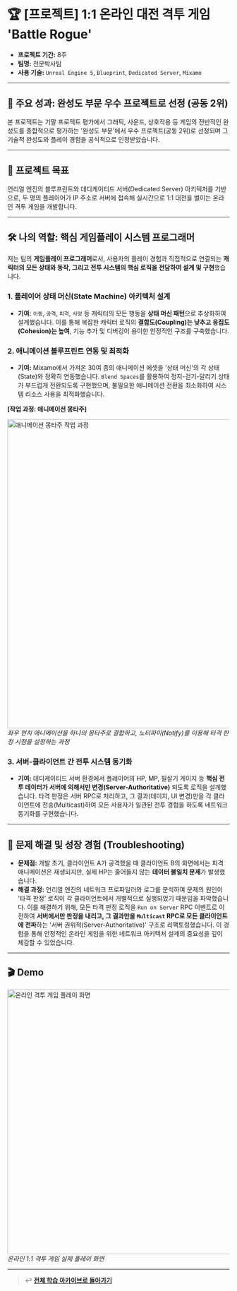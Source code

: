 # 🏆 [프로젝트] 1:1 온라인 대전 격투 게임 'Battle Rogue'

- **프로젝트 기간:** 8주
- **팀명:** 전문박사팀
- **사용 기술:** `Unreal Engine 5`, `Blueprint`, `Dedicated Server`, `Mixamo`

---

## 🌟 주요 성과: 완성도 부문 우수 프로젝트로 선정 (공동 2위)

본 프로젝트는 기말 프로젝트 평가에서 그래픽, 사운드, 상호작용 등 게임의 전반적인 완성도를 종합적으로 평가하는 '완성도 부문'에서 우수 프로젝트(공동 2위)로 선정되며 그 기술적 완성도와 플레이 경험을 공식적으로 인정받았습니다.

---

## 📌 프로젝트 목표

언리얼 엔진의 블루프린트와 데디케이티드 서버(Dedicated Server) 아키텍처를 기반으로, 두 명의 플레이어가 IP 주소로 서버에 접속해 실시간으로 1:1 대전을 벌이는 온라인 격투 게임을 개발합니다.

---

## 🛠️ 나의 역할: 핵심 게임플레이 시스템 프로그래머

저는 팀의 **게임플레이 프로그래머**로서, 사용자의 플레이 경험과 직접적으로 연결되는 **캐릭터의 모든 상태와 동작, 그리고 전투 시스템의 핵심 로직을 전담하여 설계 및 구현**했습니다.

### 1. 플레이어 상태 머신(State Machine) 아키텍처 설계
- **기여:** `이동`, `공격`, `피격`, `사망` 등 캐릭터의 모든 행동을 **상태 머신 패턴**으로 추상화하여 설계했습니다. 이를 통해 복잡한 캐릭터 로직의 **결합도(Coupling)는 낮추고 응집도(Cohesion)는 높여**, 기능 추가 및 디버깅이 용이한 안정적인 구조를 구축했습니다.

### 2. 애니메이션 블루프린트 연동 및 최적화
- **기여:** Mixamo에서 가져온 30여 종의 애니메이션 에셋을 '상태 머신'의 각 상태(State)와 정확히 연동했습니다. `Blend Spaces`를 활용하여 정지-걷기-달리기 상태가 부드럽게 전환되도록 구현했으며, 불필요한 애니메이션 전환을 최소화하여 시스템 리소스 사용을 최적화했습니다.

**[작업 과정: 애니메이션 몽타주]**
<p align="left">
  <img src="./assets/anim-montage-process.gif" alt="애니메이션 몽타주 작업 과정" width="700"/>
  <br/>
  <i>좌우 펀치 애니메이션을 하나의 몽타주로 결합하고, 노티파이(Notify)를 이용해 타격 판정 시점을 설정하는 과정</i>
</p>

### 3. 서버-클라이언트 간 전투 시스템 동기화
- **기여:** 데디케이티드 서버 환경에서 플레이어의 HP, MP, 필살기 게이지 등 **핵심 전투 데이터가 서버에 의해서만 변경(Server-Authoritative)** 되도록 로직을 설계했습니다. 타격 판정은 서버 RPC로 처리하고, 그 결과(데미지, UI 변경)만을 각 클라이언트에 전송(Multicast)하여 모든 사용자가 일관된 전투 경험을 하도록 네트워크 동기화를 구현했습니다.

---

## 🌱 문제 해결 및 성장 경험 (Troubleshooting)

- **문제점:** 개발 초기, 클라이언트 A가 공격했을 때 클라이언트 B의 화면에서는 피격 애니메이션은 재생되지만, 실제 HP는 줄어들지 않는 **데이터 불일치 문제**가 발생했습니다.
- **해결 과정:** 언리얼 엔진의 네트워크 프로파일러와 로그를 분석하여 문제의 원인이 '타격 판정' 로직이 각 클라이언트에서 개별적으로 실행되었기 때문임을 파악했습니다. 이를 해결하기 위해, 모든 타격 판정 로직을 `Run on Server` RPC 이벤트로 이전하여 **서버에서만 판정을 내리고, 그 결과만을 `Multicast` RPC로 모든 클라이언트에 전파**하는 '서버 권위적(Server-Authoritative)' 구조로 리팩토링했습니다. 이 경험을 통해 안정적인 온라인 게임을 위한 네트워크 아키텍처 설계의 중요성을 깊이 체감할 수 있었습니다.

---

## 🎬 Demo

<p align="left">
  <img src="./assets/fighting-game-demo.gif" alt="온라인 격투 게임 플레이 화면" width="600"/>
  <br/>
  <i>온라인 1:1 격투 게임 실제 플레이 화면</i>
</p>

---
> ↩️ **[전체 학습 아카이브로 돌아가기](https://github.com/jihun-moon/daegu-univ-cs)**

